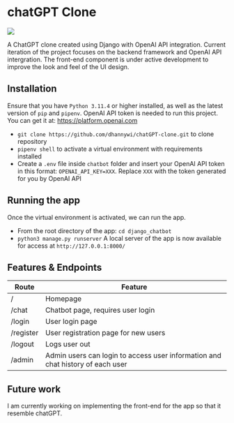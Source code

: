 # chatGPT Clone

<img src='./images/ChatGPT.webp'>

A ChatGPT clone created using Django with OpenAI API integration. Current iteration of the project focuses on the backend framework and OpenAI API intergration. The front-end component is under active development to improve the look and feel of the UI design.

## Installation
Ensure that you have `Python 3.11.4` or higher installed, as well as the latest version of `pip` and `pipenv`.
OpenAI API token is needed to run this project. You can get it at: https://platform.openai.com
* `git clone https://github.com/dhannywi/chatGPT-clone.git` to clone repository
* `pipenv shell` to activate a virtual environment with requirements installed
*  Create a `.env` file inside `chatbot` folder and insert your OpenAI API token in this format: `OPENAI_API_KEY=XXX`. Replace `XXX` with the token generated for you by OpenAI API

## Running the app
Once the virtual environment is activated, we can run the app.
* From the root directory of the app: `cd django_chatbot`
* `python3 manage.py runserver`
A local server of the app is now available for access at `http://127.0.0.1:8000/`

## Features & Endpoints
| Route | Feature |
|------ | ------- |
| / | Homepage |
| /chat | Chatbot page, requires user login |
| /login | User login page |
| /register | User registration page for new users |
| /logout | Logs user out |
| /admin | Admin users can login to access user information and chat history of each user |

## Future work
I am currently working on implementing the front-end for the app so that it resemble chatGPT.